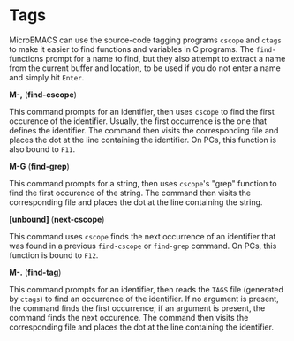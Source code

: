 # Tags

MicroEMACS can use the source-code tagging programs `cscope` and `ctags`
to make it easier to find functions and variables in C programs.  The `find-` functions
prompt for a name to find, but they also attempt to extract a name from the
current buffer and location, to be used if you do not enter a name and simply hit
`Enter`.

**M-,** (**find-cscope**)

This command prompts for an identifier, then uses `cscope` to find the first
occurence of the identifier.  Usually, the first occurrence is the one
that defines the identifier.  The command then visits the corresponding
file and places the dot at the line containing the identifier.  On PCs,
this function is also bound to `F11`.

**M-G** (**find-grep**)

This command prompts for a string, then uses `cscope`'s "grep" function to find the first
occurence of the string.  The command then visits the corresponding
file and places the dot at the line containing the string.

**[unbound]** (**next-cscope**)

This command uses `cscope` finds the next occurrence of an identifier that
was found in a previous `find-cscope` or `find-grep` command.  On PCs, this
function is bound to `F12`.

**M-.** (**find-tag**)

This command prompts for an identifier, then reads the `TAGS` file (generated
by `ctags`) to find an occurrence of the identifier.  If no argument is present,
the command finds the first occurrence; if an argument is present, the command
finds the next occurence.  The command then visits the corresponding
file and places the dot at the line containing the identifier.
